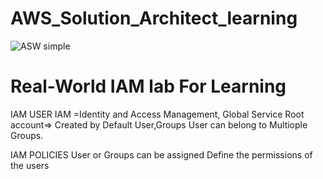 # AWS_Solution_Architect_learning


![ASW simple](https://www.learnquest.com/assets/images/aws-machine-learning-engineer-certification-path.png)
# Real-World IAM lab For Learning

IAM USER
IAM =Identity and Access Management, Global Service
Root account=> Created by Default
User,Groups
User can belong to Multiople Groups.

IAM POLICIES
User or Groups can be assigned
Define the permissions of the users



